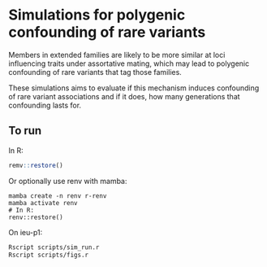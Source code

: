 # Simulations for polygenic confounding of rare variants

Members in extended families are likely to be more similar at loci influencing traits under assortative mating, which may lead to polygenic confounding of rare variants that tag those families.

These simulations aims to evaluate if this mechanism induces confounding of rare variant associations and if it does, how many generations that confounding lasts for.

## To run

In R:

```r
remv::restore()
```

Or optionally use renv with mamba:

```
mamba create -n renv r-renv
mamba activate renv
# In R:
renv::restore()
```

On ieu-p1:

```sh
Rscript scripts/sim_run.r
Rscript scripts/figs.r
```
